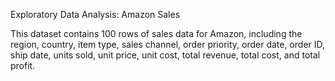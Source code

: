 Exploratory Data Analysis: Amazon Sales

This dataset contains 100 rows of sales data for Amazon, including the region, country, item type, sales channel, order priority, order date, order ID, ship date, units sold, unit price, unit cost, total revenue, total cost, and total profit.
